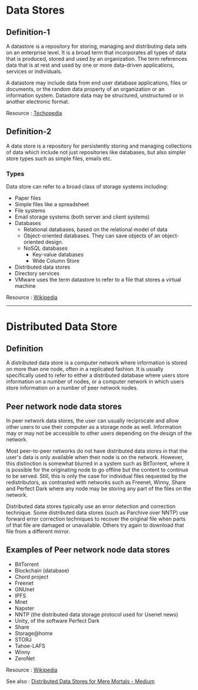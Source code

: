 # Data Stores
## Definition-1
A datastore is a repository for storing, managing and distributing data sets on an enterprise level. It is a broad term that incorporates all types of data that is produced, stored and used by an organization. The term references data that is at rest and used by one or more data-driven applications, services or individuals.

A datastore may include data from end user database applications, files or documents, or the random data property of an organization or an information system. Datastore data may be structured, unstructured or in another electronic format.

Resource : [Techopedia](https://www.techopedia.com/definition/23343/datastore)

## Definition-2
A data store is a repository for persistently storing and managing collections of data which include not just repositories like databases, but also simpler store types such as simple files, emails etc.

### Types
Data store can refer to a broad class of storage systems including:
- Paper files
- Simple files like a spreadsheet
- File systems
- Email storage systems (both server and client systems)
- Databases
	- Relational databases, based on the relational model of data
	- Object-oriented databases. They can save objects of an object-oriented design.
	- NoSQL databases
		- Key-value databases
		- Wide Column Store
- Distributed data stores
- Directory services
- VMware uses the term datastore to refer to a file that stores a virtual machine

Resource : [Wikipedia](https://en.wikipedia.org/wiki/Data_store)

-------------------------------------

# Distributed Data Store
## Definition
A distributed data store is a computer network where information is stored on more than one node, often in a replicated fashion. It is usually specifically used to refer to either a distributed database where users store information on a number of nodes, or a computer network in which users store information on a number of peer network nodes.

## Peer network node data stores
In peer network data stores, the user can usually reciprocate and allow other users to use their computer as a storage node as well. Information may or may not be accessible to other users depending on the design of the network.

Most peer-to-peer networks do not have distributed data stores in that the user's data is only available when their node is on the network. However, this distinction is somewhat blurred in a system such as BitTorrent, where it is possible for the originating node to go offline but the content to continue to be served. Still, this is only the case for individual files requested by the redistributors, as contrasted with networks such as Freenet, Winny, Share and Perfect Dark where any node may be storing any part of the files on the network.

Distributed data stores typically use an error detection and correction technique. Some distributed data stores (such as Parchive over NNTP) use forward error correction techniques to recover the original file when parts of that file are damaged or unavailable. Others try again to download that file from a different mirror.

## Examples of Peer network node data stores
- BitTorrent
- Blockchain (database)
- Chord project
- Freenet
- GNUnet
- IPFS
- Mnet
- Napster
- NNTP (the distributed data storage protocol used for Usenet news)
- Unity, of the software Perfect Dark
- Share
- Storage@home
- STORJ
- Tahoe-LAFS
- Winny
- ZeroNet

Resource : [Wikipedia](https://en.wikipedia.org/wiki/Distributed_data_store)

See also : [Distributed Data Stores for Mere Mortals - Medium](https://medium.com/aws-activate-startup-blog/distributed-data-stores-for-mere-mortals-994945c0c2d1)